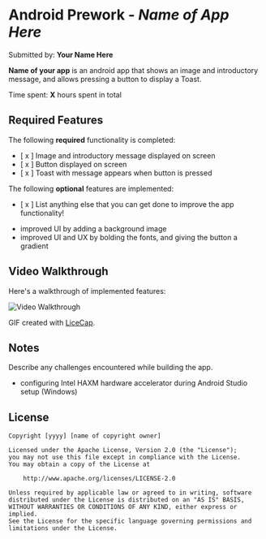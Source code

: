 # Android Prework - *Name of App Here*

Submitted by: **Your Name Here**

**Name of your app** is an android app that shows an image and introductory message, and allows pressing a button to display a Toast. 

Time spent: **X** hours spent in total

## Required Features

The following **required** functionality is completed:

* [ x ] Image and introductory message displayed on screen
* [ x ] Button displayed on screen
* [ x ] Toast with message appears when button is pressed 

The following **optional** features are implemented:

* [ x ] List anything else that you can get done to improve the app functionality!
- improved UI by adding a background image
- improved UI and UX by bolding the fonts, and giving the button a gradient 

## Video Walkthrough

Here's a walkthrough of implemented features:

<img src='INSERT LINK HERE' title='Video Walkthrough' width='' alt='Video Walkthrough' />

GIF created with [LiceCap](http://www.cockos.com/licecap/).

## Notes

Describe any challenges encountered while building the app.
- configuring Intel HAXM hardware accelerator during Android Studio setup (Windows)

## License

    Copyright [yyyy] [name of copyright owner]

    Licensed under the Apache License, Version 2.0 (the "License");
    you may not use this file except in compliance with the License.
    You may obtain a copy of the License at

        http://www.apache.org/licenses/LICENSE-2.0

    Unless required by applicable law or agreed to in writing, software
    distributed under the License is distributed on an "AS IS" BASIS,
    WITHOUT WARRANTIES OR CONDITIONS OF ANY KIND, either express or implied.
    See the License for the specific language governing permissions and
    limitations under the License.
